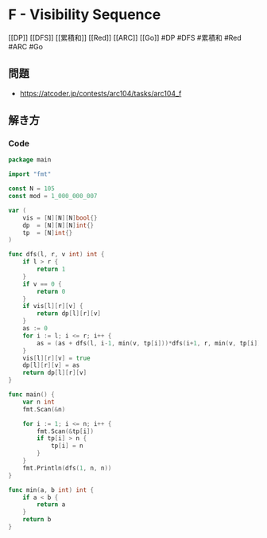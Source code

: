 # F - Visibility Sequence
[[DP]] [[DFS]] [[累積和]] [[Red]] [[ARC]] [[Go]]
#DP #DFS #累積和 #Red #ARC #Go 

## 問題
- https://atcoder.jp/contests/arc104/tasks/arc104_f

## 解き方
### Code
```go
package main

import "fmt"

const N = 105
const mod = 1_000_000_007

var (
	vis = [N][N][N]bool{}
	dp  = [N][N][N]int{}
	tp  = [N]int{}
)

func dfs(l, r, v int) int {
	if l > r {
		return 1
	}
	if v == 0 {
		return 0
	}
	if vis[l][r][v] {
		return dp[l][r][v]
	}
	as := 0
	for i := l; i <= r; i++ {
		as = (as + dfs(l, i-1, min(v, tp[i]))*dfs(i+1, r, min(v, tp[i])-1)) % mod
	}
	vis[l][r][v] = true
	dp[l][r][v] = as
	return dp[l][r][v]
}

func main() {
	var n int
	fmt.Scan(&n)

	for i := 1; i <= n; i++ {
		fmt.Scan(&tp[i])
		if tp[i] > n {
			tp[i] = n
		}
	}
	fmt.Println(dfs(1, n, n))
}

func min(a, b int) int {
	if a < b {
		return a
	}
	return b
}
```
